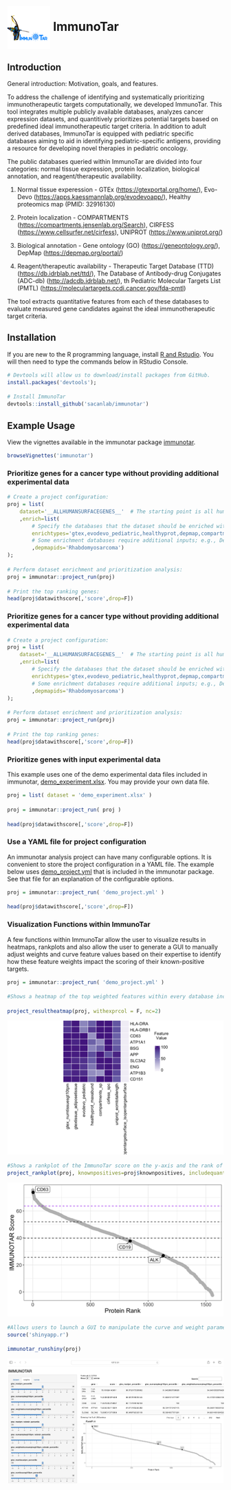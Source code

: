 <h1>
  <img src="img/ImmunoTar_logo.png" alt="ImmunoTar Logo" height="100" width="100" style="vertical-align: middle;"/>
  ImmunoTar
</h1>

## Introduction

General introduction: Motivation, goals, and features.

To address the challenge of identifying and systematically prioritizing immunotherapeutic targets computationally, we developed ImmunoTar. This tool integrates multiple publicly available databases, analyzes cancer expression datasets, and quantitively prioritizes potential targets based on predefined ideal immunotherapeutic target criteria. In addition to adult derived databases, ImmunoTar is equipped with pediatric specific databases aiming to aid in identifying pediatric-specific antigens, providing a resource for developing novel therapies in pediatric oncology. 


The public databases queried within ImmunoTar are divided into four categories: normal tissue expression, protein localization, biological annotation, and reagent/therapeutic availability. 

1. Normal tissue experession - GTEx (https://gtexportal.org/home/), Evo-Devo (https://apps.kaessmannlab.org/evodevoapp/), Healthy proteomics map (PMID: 32916130)

2. Protein localization - COMPARTMENTS (https://compartments.jensenlab.org/Search), CIRFESS (https://www.cellsurfer.net/cirfess), UNIPROT (https://www.uniprot.org/)

3. Biological annotation - Gene ontology (GO) (https://geneontology.org/), DepMap (https://depmap.org/portal/)

4. Reagent/therapeutic availability - Therapeutic Target Database (TTD) (https://db.idrblab.net/ttd/), The Database of Antibody-drug Conjugates (ADC-db) (http://adcdb.idrblab.net/), th Pediatric Molecular Targets List (PMTL) (https://moleculartargets.ccdi.cancer.gov/fda-pmtl)


The tool extracts quantitative features from each of these databases to evaluate measured gene candidates against the ideal immunotherapeutic target criteria.


## Installation

If you are new to the R programming language, install [R and Rstudio](https://posit.co/download/rstudio-desktop/). You will then need to type the commands below in RStudio Console.

```r
# Devtools will allow us to download/install packages from GitHub.
install.packages('devtools');

# Install ImmunoTar
devtools::install_github('sacanlab/immunotar')
```



## Example Usage

View the vignettes available in the immunotar package [immunotar](https://htmlpreview.github.io/?https://github.com/sacanlab/immunotar/blob/master/vignettes/immunotar.html).

```r
browseVignettes('immunotar')
```

### Prioritize genes for a cancer type without providing additional experimental data
```r
# Create a project configuration:
proj = list(
	dataset='__ALLHUMANSURFACEGENES__'  # The starting point is all human surface genes
	,enrich=list(
		# Specify the databases that the dataset should be enriched with:
		enrichtypes='gtex,evodevo_pediatric,healthyprot,depmap,compartments_sp,cirfess_spc'
		# Some enrichment databases require additional inputs; e.g., Depmap database requires a disease name:
		,depmapids='Rhabdomyosarcoma')
);

# Perform dataset enrichment and prioritization analysis:
proj = immunotar::project_run(proj)

# Print the top ranking genes:
head(proj$datawithscore[,'score',drop=F])

```


### Prioritize genes for a cancer type without providing additional experimental data
```r
# Create a project configuration:
proj = list(
	dataset='__ALLHUMANSURFACEGENES__'  # The starting point is all human surface genes
	,enrich=list(
		# Specify the databases that the dataset should be enriched with:
		enrichtypes='gtex,evodevo_pediatric,healthyprot,depmap,compartments_sp,cirfess_spc'
		# Some enrichment databases require additional inputs; e.g., Depmap database requires a disease name:
		,depmapids='Rhabdomyosarcoma')
);

# Perform dataset enrichment and prioritization analysis:
proj = immunotar::project_run(proj)

# Print the top ranking genes:
head(proj$datawithscore[,'score',drop=F])
```


### Prioritize genes with input experimental data
This example uses one of the demo experimental data files included in immunotar, [demo_experiment.xlsx](inst/data/demo_experiment.xlsx). You may provide your own data file.

```r
proj = list( dataset = 'demo_experiment.xlsx' )

proj = immunotar::project_run( proj )

head(proj$datawithscore[,'score',drop=F])
```


### Use a YAML file for project configuration
An immunotar analysis project can have many configurable options. It is convenient to store the project configuration in a YAML file. The example below uses [demo_project.yml](inst/data/demo_project.yml) that is included in the immunotar package. See that file for an explanation of the configurable options.

```r
proj = immunotar::project_run( 'demo_project.yml' )

head(proj$datawithscore[,'score',drop=F])
```

### Visualization Functions within ImmunoTar
A few functions within ImmunoTar allow the user to visualize results in heatmaps, rankplots and also allow the user to generate a GUI to manually adjust weights and curve feature values based on their expertise to identify how these feature weights impact the scoring of their known-positive targets. 

```r
proj = immunotar::project_run( 'demo_project.yml' )

#Shows a heatmap of the top weighted features within every database included in ImmunoTar

project_resultheatmap(proj, withexprcol = F, nc=2)

```

![Alt Text](img/ImmunoTar_heatmap_example.png) 

```r
#Shows a rankplot of the ImmunoTar score on the y-axis and the rank of the protein on the x-axis, labeling the knownpositives along that curve 
project_rankplot(proj, knownpositives=proj$knownpositives, includequantile=T)

```

![Alt Text](img/ImmunoTar_Rankplot_example.png)

```r
#Allows users to launch a GUI to manipulate the curve and weight parameters separately based on their expertise to see how changing those parameter values can affect their knownpositives on the rankplot.
source('shinyapp.r')

immunotar_runshiny(proj)

```
![Alt Text](img/ImmunoTar_shinyGUI.png)

